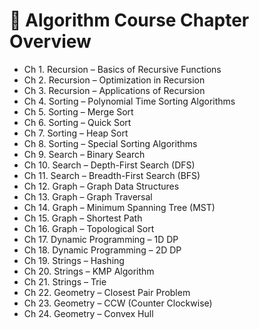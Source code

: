 # 📘 Algorithm Course Chapter Overview

- Ch 1. Recursion – Basics of Recursive Functions  
- Ch 2. Recursion – Optimization in Recursion  
- Ch 3. Recursion – Applications of Recursion  
- Ch 4. Sorting – Polynomial Time Sorting Algorithms  
- Ch 5. Sorting – Merge Sort  
- Ch 6. Sorting – Quick Sort  
- Ch 7. Sorting – Heap Sort  
- Ch 8. Sorting – Special Sorting Algorithms  
- Ch 9. Search – Binary Search  
- Ch 10. Search – Depth-First Search (DFS)  
- Ch 11. Search – Breadth-First Search (BFS)  
- Ch 12. Graph – Graph Data Structures  
- Ch 13. Graph – Graph Traversal  
- Ch 14. Graph – Minimum Spanning Tree (MST)  
- Ch 15. Graph – Shortest Path  
- Ch 16. Graph – Topological Sort  
- Ch 17. Dynamic Programming – 1D DP  
- Ch 18. Dynamic Programming – 2D DP  
- Ch 19. Strings – Hashing  
- Ch 20. Strings – KMP Algorithm  
- Ch 21. Strings – Trie  
- Ch 22. Geometry – Closest Pair Problem  
- Ch 23. Geometry – CCW (Counter Clockwise)  
- Ch 24. Geometry – Convex Hull  
